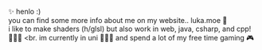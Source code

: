 ✨ henlo :)
<br>
you can find some more info about me on my website.. luka.moe 🌙
<br>
i like to make shaders (h/glsl) but also work in web, java, csharp, and cpp! 👩🏼‍💻
<br.
im currently in uni 👩🏼‍💻 and spend a lot of my free time gaming 🎮
<!--
**lukasong/lukasong** is a ✨ _special_ ✨ repository because its `README.md` (this file) appears on your GitHub profile.

Here are some ideas to get you started:

- 🔭 I’m currently working on ...
- 🌱 I’m currently learning ...
- 👯 I’m looking to collaborate on ...
- 🤔 I’m looking for help with ...
- 💬 Ask me about ...
- 📫 How to reach me: ...
- 😄 Pronouns: ...
- ⚡ Fun fact: ...
-->
